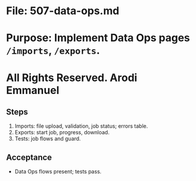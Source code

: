 # File: 507-data-ops.md

# Purpose: Implement Data Ops pages `/imports`, `/exports`.

# All Rights Reserved. Arodi Emmanuel

## Steps

1. Imports: file upload, validation, job status; errors table.
2. Exports: start job, progress, download.
3. Tests: job flows and guard.

## Acceptance

- Data Ops flows present; tests pass.
